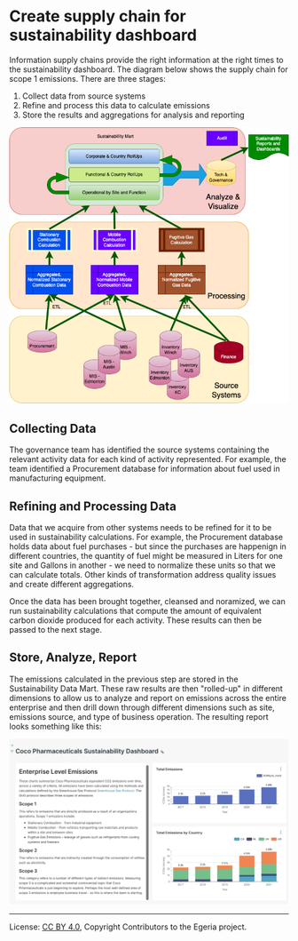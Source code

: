<!-- SPDX-License-Identifier: CC-BY-4.0 -->
<!-- Copyright Contributors to the Egeria project. -->

# Create supply chain for sustainability dashboard

 Information supply chains provide the right information at the right times to the sustainability dashboard. The diagram below shows the supply chain for scope 1 emissions. There are three stages:
1. Collect data from source systems
2. Refine and process this data to calculate emissions
3. Store the results and aggregations for analysis and reporting

![](../../docs/coco-systems-Logical-Supply-Chain.drawio.png)

## Collecting Data
The governance team has identified the source systems containing the relevant activity data for each kind of activity represented. For example, the team identified a Procurement database for information about fuel used in manufacturing equipment.

## Refining and Processing Data
Data that we acquire from other systems needs to be refined for it to be used in sustainability calculations. For example, the Procurement database holds data about fuel purchases - but since the purchases are happenign in different countries, the quantity of fuel might be measured in Liters for one site and Gallons in another - we need to normalize these units so that we can calculate totals. Other kinds of transformation address quality issues and create different aggregations.

Once the data has been brought together, cleansed and noramized, we can run sustainability calculations that compute the amount of equivalent carbon dioxide produced for each activity. These results can then be passed to the next stage.

## Store, Analyze, Report
The emissions calculated in the previous step are stored in the Sustainability Data Mart. These raw results are then "rolled-up" in different dimensions to allow us to analyze and report on emissions across the entire enterprise and then drill down through different dimensions such as site, emissions source, and type of business operation. The resulting report looks something like this:

![](../../docs/Sustainability-Dashboard-Enterprise.png)




 




----
License: [CC BY 4.0](https://creativecommons.org/licenses/by/4.0/), Copyright Contributors to the Egeria project.
